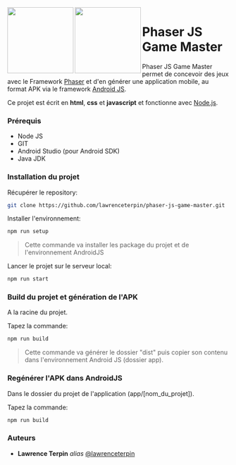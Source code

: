 <img src = "https://phaser.io/images/img.png" align="left" width ="150px">

<img src = "https://android-js.github.io/img/icon.png" align="left" width ="150px">

# Phaser JS Game Master
Phaser JS Game Master permet de concevoir des jeux avec le Framework [Phaser](https://phaser.io/) et d'en générer une application mobile, au format APK via le framework [Android JS](https://android-js.github.io/).

Ce projet est écrit en **html**, **css** et **javascript** et fonctionne avec [Node.js](https://nodejs.org/).

### Prérequis ###

* Node JS
* GIT
* Android Studio (pour Android SDK)
* Java JDK

### Installation du projet ###

Récupérer le repository:

```bash
git clone https://github.com/lawrenceterpin/phaser-js-game-master.git
```

Installer l'environnement:

```bash
npm run setup
```

> Cette commande va installer les package du projet et de l'environnement AndroidJS
    
Lancer le projet sur le serveur local:

```bash
npm run start
```

### Build du projet et génération de l'APK ###

A la racine du projet.

Tapez la commande:

```bash
npm run build
```
    
> Cette commande va générer le dossier "dist" puis copier son contenu dans l'environnement Android JS (dossier app).


### Regénérer l'APK dans AndroidJS ###

Dans le dossier du projet de l'application (app/[nom_du_projet]).

Tapez la commande:

```bash
npm run build
```


### Auteurs ###

* **Lawrence Terpin** _alias_ [@lawrenceterpin](https://gist.github.com/lawrenceterpin)